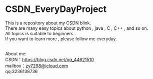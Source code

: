 # CSDN_EveryDayProject
This is a repository about my CSDN blink. <br>
There are many easy topics about python , java , C , C++ , and so on.<br>
All topics is suitable to beginners .<br>
If you want to learn more , please follow me everyday.<br>
<br>




About me:<br>
CSDN：https://blog.csdn.net/qq_44621510
<br>
mailbox：zy7298@icloud.com
<br>
qq:3236138736
